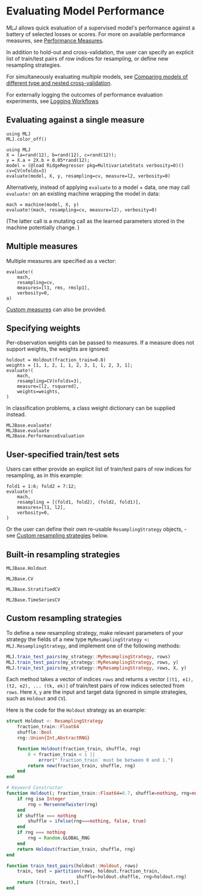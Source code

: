 # Evaluating Model Performance

MLJ allows quick evaluation of a supervised model's performance
against a battery of selected losses or scores.
For more on available performance measures, see
[Performance Measures](performance_measures.md).

In addition to hold-out and cross-validation, the user can specify
an explicit list of train/test pairs of row indices for resampling, or
define new resampling strategies.

For simultaneously evaluating *multiple* models, see [Comparing models of different type
and nested cross-validation](@ref).

For externally logging the outcomes of performance evaluation experiments, see [Logging
Workflows](@ref)

## Evaluating against a single measure

```@setup evaluation_of_supervised_models
using MLJ
MLJ.color_off()
```

```@repl evaluation_of_supervised_models
using MLJ
X = (a=rand(12), b=rand(12), c=rand(12));
y = X.a + 2X.b + 0.05*rand(12);
model = (@load RidgeRegressor pkg=MultivariateStats verbosity=0)()
cv=CV(nfolds=3)
evaluate(model, X, y, resampling=cv, measure=l2, verbosity=0)
```

Alternatively, instead of applying `evaluate` to a model + data, one
may call `evaluate!` on an existing machine wrapping the model in
data:

```@repl evaluation_of_supervised_models
mach = machine(model, X, y)
evaluate!(mach, resampling=cv, measure=l2), verbosity=0)
```

(The latter call is a mutating call as the learned parameters stored in the
machine potentially change. )

## Multiple measures

Multiple measures are specified as a vector:

```@repl evaluation_of_supervised_models
evaluate!(
    mach,
    resampling=cv,
    measures=[l1, rms, rmslp1], 
	verbosity=0,
a)
```

[Custom measures](@ref) can also be provided.

## Specifying weights

Per-observation weights can be passed to measures. If a measure does not support weights,
the weights are ignored:

```@repl evaluation_of_supervised_models
holdout = Holdout(fraction_train=0.8)
weights = [1, 1, 2, 1, 1, 2, 3, 1, 1, 2, 3, 1];
evaluate!(
    mach,
    resampling=CV(nfolds=3),
    measure=[l2, rsquared],
    weights=weights, 
)
```

In classification problems, a class weight dictionary can be supplied instead. 

```@docs
MLJBase.evaluate!
MLJBase.evaluate
MLJBase.PerformanceEvaluation
```

## User-specified train/test sets

Users can either provide an explicit list of train/test pairs of row indices for resampling, as in this example:

```@repl evaluation_of_supervised_models
fold1 = 1:6; fold2 = 7:12;
evaluate!(
    mach,
    resampling = [(fold1, fold2), (fold2, fold1)],
    measures=[l1, l2], 
	verbosity=0,
)
```

Or the user can define their own re-usable `ResamplingStrategy` objects, - see [Custom
resampling strategies](@ref) below.


## Built-in resampling strategies

```@docs
MLJBase.Holdout
```

```@docs
MLJBase.CV
```

```@docs
MLJBase.StratifiedCV
```

```@docs
MLJBase.TimeSeriesCV
```

## Custom resampling strategies

To define a new resampling strategy, make relevant parameters of
your strategy the fields of a new type `MyResamplingStrategy <:
MLJ.ResamplingStrategy`, and implement one of the following methods:

```julia
MLJ.train_test_pairs(my_strategy::MyResamplingStrategy, rows)
MLJ.train_test_pairs(my_strategy::MyResamplingStrategy, rows, y)
MLJ.train_test_pairs(my_strategy::MyResamplingStrategy, rows, X, y)
```

Each method takes a vector of indices `rows` and returns a
vector `[(t1, e1), (t2, e2), ... (tk, ek)]` of train/test pairs of row
indices selected from `rows`. Here `X`, `y` are the input and target
data (ignored in simple strategies, such as `Holdout` and `CV`).

Here is the code for the `Holdout` strategy as an example:

```julia
struct Holdout <: ResamplingStrategy
    fraction_train::Float64
    shuffle::Bool
    rng::Union{Int,AbstractRNG}

    function Holdout(fraction_train, shuffle, rng)
        0 < fraction_train < 1 ||
            error("`fraction_train` must be between 0 and 1.")
        return new(fraction_train, shuffle, rng)
    end
end

# Keyword Constructor
function Holdout(; fraction_train::Float64=0.7, shuffle=nothing, rng=nothing)
    if rng isa Integer
        rng = MersenneTwister(rng)
    end
    if shuffle === nothing
        shuffle = ifelse(rng===nothing, false, true)
    end
    if rng === nothing
        rng = Random.GLOBAL_RNG
    end
    return Holdout(fraction_train, shuffle, rng)
end

function train_test_pairs(holdout::Holdout, rows)
    train, test = partition(rows, holdout.fraction_train,
                          shuffle=holdout.shuffle, rng=holdout.rng)
    return [(train, test),]
end
```

